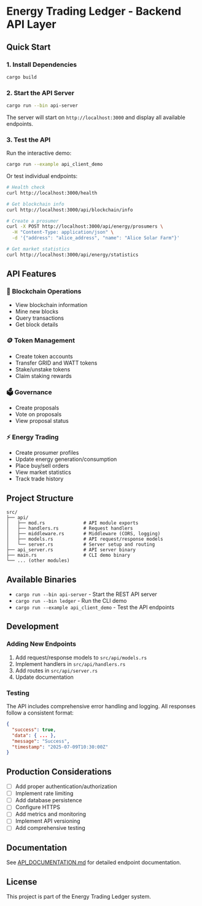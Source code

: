 # Energy Trading Ledger - Backend API Layer

## Quick Start

### 1. Install Dependencies

```bash
cargo build
```

### 2. Start the API Server

```bash
cargo run --bin api-server
```

The server will start on `http://localhost:3000` and display all available endpoints.

### 3. Test the API

Run the interactive demo:
```bash
cargo run --example api_client_demo
```

Or test individual endpoints:
```bash
# Health check
curl http://localhost:3000/health

# Get blockchain info
curl http://localhost:3000/api/blockchain/info

# Create a prosumer
curl -X POST http://localhost:3000/api/energy/prosumers \
  -H "Content-Type: application/json" \
  -d '{"address": "alice_address", "name": "Alice Solar Farm"}'

# Get market statistics
curl http://localhost:3000/api/energy/statistics
```

## API Features

### 🔗 Blockchain Operations
- View blockchain information
- Mine new blocks
- Query transactions
- Get block details

### 🪙 Token Management
- Create token accounts
- Transfer GRID and WATT tokens
- Stake/unstake tokens
- Claim staking rewards

### 🗳️ Governance
- Create proposals
- Vote on proposals
- View proposal status

### ⚡ Energy Trading
- Create prosumer profiles
- Update energy generation/consumption
- Place buy/sell orders
- View market statistics
- Track trade history

## Project Structure

```
src/
├── api/
│   ├── mod.rs              # API module exports
│   ├── handlers.rs         # Request handlers
│   ├── middleware.rs       # Middleware (CORS, logging)
│   ├── models.rs           # API request/response models
│   └── server.rs           # Server setup and routing
├── api_server.rs           # API server binary
├── main.rs                 # CLI demo binary
└── ... (other modules)
```

## Available Binaries

- `cargo run --bin api-server` - Start the REST API server
- `cargo run --bin ledger` - Run the CLI demo
- `cargo run --example api_client_demo` - Test the API endpoints

## Development

### Adding New Endpoints

1. Add request/response models to `src/api/models.rs`
2. Implement handlers in `src/api/handlers.rs`
3. Add routes in `src/api/server.rs`
4. Update documentation

### Testing

The API includes comprehensive error handling and logging. All responses follow a consistent format:

```json
{
  "success": true,
  "data": { ... },
  "message": "Success",
  "timestamp": "2025-07-09T10:30:00Z"
}
```

## Production Considerations

- [ ] Add proper authentication/authorization
- [ ] Implement rate limiting
- [ ] Add database persistence
- [ ] Configure HTTPS
- [ ] Add metrics and monitoring
- [ ] Implement API versioning
- [ ] Add comprehensive testing

## Documentation

See [API_DOCUMENTATION.md](./API_DOCUMENTATION.md) for detailed endpoint documentation.

## License

This project is part of the Energy Trading Ledger system.
